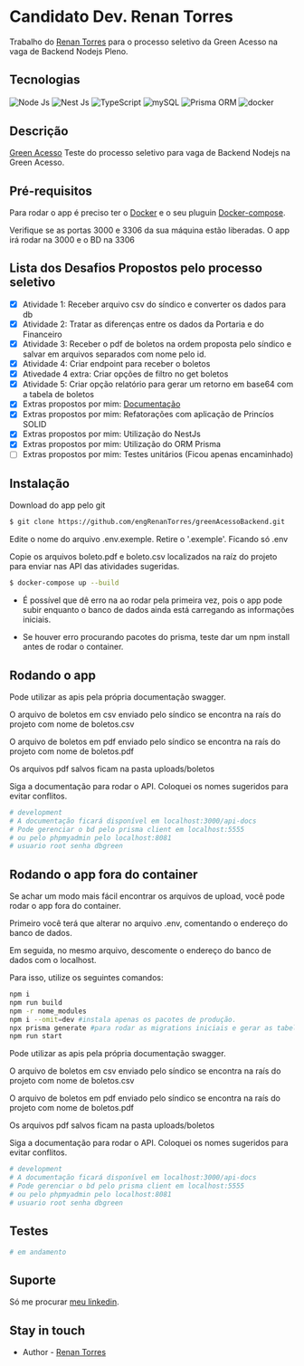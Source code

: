 # Candidato Dev. Renan Torres

Trabalho do [Renan Torres](https://www.linkedin.com/in/eng-renan-torres/) para o processo seletivo da Green Acesso na vaga de Backend Nodejs Pleno.
## Tecnologias

<img align="center" alt="Node Js" src="https://img.shields.io/badge/Node.js-43853D?style=for-the-badge&logo=node.js&logoColor=white"/>
<img align="center" alt="Nest Js" src="https://img.shields.io/badge/nestjs-%23E0234E.svg?style=for-the-badge&logo=nestjs&logoColor=white"/>
<img align="center" alt="TypeScript" src="https://img.shields.io/badge/TypeScript-007ACC?style=for-the-badge&logo=typescript&logoColor=white"/>
<img align="center" alt="mySQL" src="https://img.shields.io/badge/MySQL-00000F?style=for-the-badge&logo=mysql&logoColor=white"/>
<img align="center" alt="Prisma ORM" src="https://img.shields.io/badge/Prisma-3982CE?style=for-the-badge&logo=Prisma&logoColor=white"/>
<img align="center" alt="docker" src="https://img.shields.io/badge/docker-%230db7ed.svg?style=for-the-badge&logo=docker&logoColor=white"/>

## Descrição

[Green Acesso](https://greenacesso.com.br/) Teste do processo seletivo para vaga de Backend Nodejs na Green Acesso.
## Pré-requisitos

Para rodar o app é preciso ter o [Docker](https://docs.docker.com/engine/install/) e o seu pluguin [Docker-compose](https://docs.docker.com/compose/install/).

Verifique se as portas 3000 e 3306 da sua máquina estão liberadas. O app irá rodar na 3000 e o BD na 3306

## Lista dos Desafios Propostos pelo processo seletivo

- [x] Atividade 1: Receber arquivo csv do síndico e converter os dados para db
- [x] Atividade 2: Tratar as diferenças entre os dados da Portaria e do Financeiro
- [x] Atividade 3: Receber o pdf de boletos na ordem proposta pelo síndico e salvar em arquivos separados com nome pelo id.
- [x] Atividade 4: Criar endpoint para receber o boletos
- [x] Ativedade 4 extra: Criar opções de filtro no get boletos
- [x] Atividade 5: Criar opção relatório para gerar um retorno em base64 com a tabela de boletos
- [x] Extras propostos por mim: [Documentação](localhost:3000/api-docs)
- [x] Extras propostos por mim: Refatorações com aplicação de Princíos SOLID
- [x] Extras propostos por mim: Utilização do NestJs
- [x] Extras propostos por mim: Utilização do ORM Prisma
- [ ] Extras propostos por mim: Testes unitários (Ficou apenas encaminhado)

## Instalação

Download do app pelo git

```bash
$ git clone https://github.com/engRenanTorres/greenAcessoBackend.git
```

Edite o nome do arquivo .env.exemple. Retire o '.exemple'. Ficando só .env

Copie os arquivos boleto.pdf e boleto.csv localizados na raíz do projeto para enviar nas API das atividades sugeridas.

```bash
$ docker-compose up --build
```
* É possível que dê erro na ao rodar pela primeira vez, pois o app pode subir enquanto o banco de dados ainda está carregando as informações iniciais.


* Se houver erro procurando pacotes do prisma, teste dar um npm install antes de rodar o container.
## Rodando o app

Pode utilizar as apis pela própria documentação swagger.

O arquivo de boletos em csv enviado pelo síndico se encontra na raís do projeto com nome de boletos.csv

O arquivo de boletos em pdf enviado pelo síndico se encontra na raís do projeto com nome de boletos.pdf

Os arquivos pdf salvos ficam na pasta uploads/boletos

Siga a documentação para rodar o API. Coloquei os nomes sugeridos para evitar conflitos.
```bash
# development
# A documentação ficará disponível em localhost:3000/api-docs
# Pode gerenciar o bd pelo prisma client em localhost:5555
# ou pelo phpmyadmin pelo localhost:8081
# usuario root senha dbgreen
```
## Rodando o app fora do container

Se achar um modo mais fácil encontrar os arquivos de upload, você pode rodar o app fora do container.

Primeiro você terá que alterar no arquivo .env, comentando o endereço do banco de dados. 

Em seguida, no mesmo arquivo, descomente o endereço do banco de dados com o localhost.

Para isso, utilize os seguintes comandos:
```bash
npm i
npm run build
npm -r nome_modules
npm i --omit=dev #instala apenas os pacotes de produção.
npx prisma generate #para rodar as migrations iniciais e gerar as tabelas iniciais
npm run start
```

Pode utilizar as apis pela própria documentação swagger.

O arquivo de boletos em csv enviado pelo síndico se encontra na raís do projeto com nome de boletos.csv

O arquivo de boletos em pdf enviado pelo síndico se encontra na raís do projeto com nome de boletos.pdf

Os arquivos pdf salvos ficam na pasta uploads/boletos

Siga a documentação para rodar o API. Coloquei os nomes sugeridos para evitar conflitos.
```bash
# development
# A documentação ficará disponível em localhost:3000/api-docs
# Pode gerenciar o bd pelo prisma client em localhost:5555
# ou pelo phpmyadmin pelo localhost:8081
# usuario root senha dbgreen
```

## Testes

```bash
# em andamento
```

## Suporte

Só me procurar [meu linkedin](https://www.linkedin.com/in/eng-renan-torres/).

## Stay in touch

- Author - [Renan Torres](https://www.linkedin.com/in/eng-renan-torres/)

#
